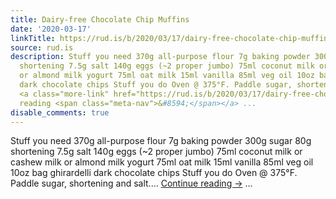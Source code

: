 ```yaml
---
title: Dairy-free Chocolate Chip Muffins
date: '2020-03-17'
linkTitle: https://rud.is/b/2020/03/17/dairy-free-chocolate-chip-muffins/
source: rud.is
description: Stuff you need 370g all-purpose flour 7g baking powder 300g sugar 80g
  shortening 7.5g salt 140g eggs (~2 proper jumbo) 75ml coconut milk or cashew milk
  or almond milk yogurt 75ml oat milk 15ml vanilla 85ml veg oil 10oz bag ghirardelli
  dark chocolate chips Stuff you do Oven @ 375°F. Paddle sugar, shortening and salt....
  <a class="more-link" href="https://rud.is/b/2020/03/17/dairy-free-chocolate-chip-muffins/">Continue
  reading <span class="meta-nav">&#8594;</span></a> ...
disable_comments: true
---
```

Stuff you need 370g all-purpose flour 7g baking powder 300g sugar 80g shortening 7.5g salt 140g eggs (~2 proper jumbo) 75ml coconut milk or cashew milk or almond milk yogurt 75ml oat milk 15ml vanilla 85ml veg oil 10oz bag ghirardelli dark chocolate chips Stuff you do Oven @ 375°F. Paddle sugar, shortening and salt.... <a class="more-link" href="https://rud.is/b/2020/03/17/dairy-free-chocolate-chip-muffins/">Continue reading <span class="meta-nav">&#8594;</span></a> ...